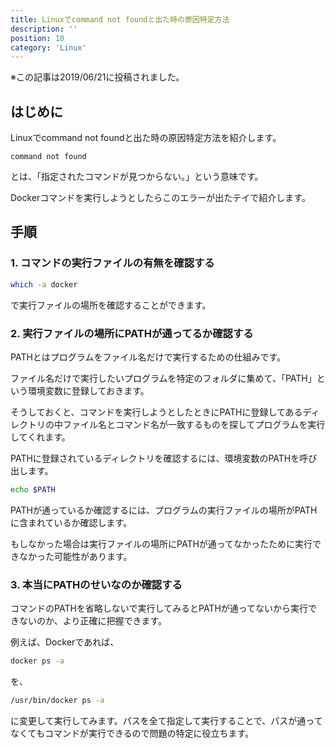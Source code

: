 ```yaml
---
title: Linuxでcommand not foundと出た時の原因特定方法
description: ''
position: 10
category: 'Linux'
---
```


※この記事は2019/06/21に投稿されました。

## はじめに
Linuxでcommand not foundと出た時の原因特定方法を紹介します。

```
command not found
```

とは、「指定されたコマンドが見つからない。」という意味です。

Dockerコマンドを実行しようとしたらこのエラーが出たテイで紹介します。

## 手順
### 1. コマンドの実行ファイルの有無を確認する

```bash
which -a docker
```

で実行ファイルの場所を確認することができます。

### 2. 実行ファイルの場所にPATHが通ってるか確認する
PATHとはプログラムをファイル名だけで実行するための仕組みです。

ファイル名だけで実行したいプログラムを特定のフォルダに集めて、「PATH」という環境変数に登録しておきます。

そうしておくと、コマンドを実行しようとしたときにPATHに登録してあるディレクトリの中ファイル名とコマンド名が一致するものを探してプログラムを実行してくれます。

PATHに登録されているディレクトリを確認するには、環境変数のPATHを呼び出します。
```bash
echo $PATH
```
PATHが通っているか確認するには、プログラムの実行ファイルの場所がPATHに含まれているか確認します。

もしなかった場合は実行ファイルの場所にPATHが通ってなかったために実行できなかった可能性があります。

### 3. 本当にPATHのせいなのか確認する
コマンドのPATHを省略しないで実行してみるとPATHが通ってないから実行できないのか、より正確に把握できます。

例えば、Dockerであれば、
```bash
docker ps -a
```
を、
```bash
/usr/bin/docker ps -a
```
に変更して実行してみます。パスを全て指定して実行することで、パスが通ってなくてもコマンドが実行できるので問題の特定に役立ちます。
